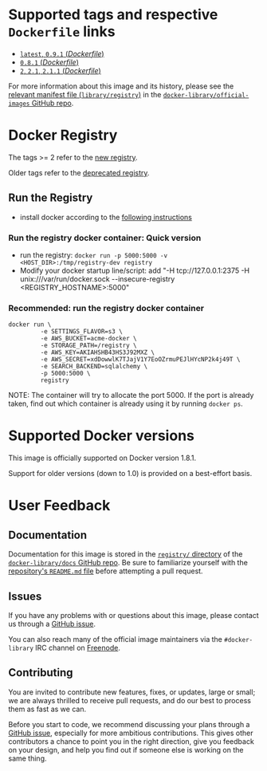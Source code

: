 # Supported tags and respective `Dockerfile` links

-	[`latest`, `0.9.1` (*Dockerfile*)](https://github.com/docker/docker-registry/blob/0.9.1/Dockerfile)
-	[`0.8.1` (*Dockerfile*)](https://github.com/docker/docker-registry/blob/0.8.1/Dockerfile)
-	[`2`, `2.1`, `2.1.1` (*Dockerfile*)](https://github.com/docker/distribution-library-image/blob/0258654c749c96ca876b1d9ce456bee42b6794de/Dockerfile)

For more information about this image and its history, please see the [relevant manifest file (`library/registry`)](https://github.com/docker-library/official-images/blob/master/library/registry) in the [`docker-library/official-images` GitHub repo](https://github.com/docker-library/official-images).

# Docker Registry

The tags >= 2 refer to the [new registry](https://github.com/docker/distribution).

Older tags refer to the [deprecated registry](https://github.com/docker/docker-registry).

## Run the Registry

-	install docker according to the [following instructions](http://docs.docker.io/installation/#installation)

### Run the registry docker container: Quick version

-	run the registry: `docker run -p 5000:5000 -v <HOST_DIR>:/tmp/registry-dev registry`
-	Modify your docker startup line/script: add "-H tcp://127.0.0.1:2375 -H unix:///var/run/docker.sock --insecure-registry <REGISTRY_HOSTNAME>:5000"

### Recommended: run the registry docker container

	docker run \
	         -e SETTINGS_FLAVOR=s3 \
	         -e AWS_BUCKET=acme-docker \
	         -e STORAGE_PATH=/registry \
	         -e AWS_KEY=AKIAHSHB43HS3J92MXZ \
	         -e AWS_SECRET=xdDowwlK7TJajV1Y7EoOZrmuPEJlHYcNP2k4j49T \
	         -e SEARCH_BACKEND=sqlalchemy \
	         -p 5000:5000 \
	         registry

NOTE: The container will try to allocate the port 5000. If the port is already taken, find out which container is already using it by running `docker ps`.

# Supported Docker versions

This image is officially supported on Docker version 1.8.1.

Support for older versions (down to 1.0) is provided on a best-effort basis.

# User Feedback

## Documentation

Documentation for this image is stored in the [`registry/` directory](https://github.com/docker-library/docs/tree/master/registry) of the [`docker-library/docs` GitHub repo](https://github.com/docker-library/docs). Be sure to familiarize yourself with the [repository's `README.md` file](https://github.com/docker-library/docs/blob/master/README.md) before attempting a pull request.

## Issues

If you have any problems with or questions about this image, please contact us through a [GitHub issue](https://github.com/docker/docker-registry/issues).

You can also reach many of the official image maintainers via the `#docker-library` IRC channel on [Freenode](https://freenode.net).

## Contributing

You are invited to contribute new features, fixes, or updates, large or small; we are always thrilled to receive pull requests, and do our best to process them as fast as we can.

Before you start to code, we recommend discussing your plans through a [GitHub issue](https://github.com/docker/docker-registry/issues), especially for more ambitious contributions. This gives other contributors a chance to point you in the right direction, give you feedback on your design, and help you find out if someone else is working on the same thing.
